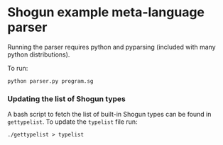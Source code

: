 # Shogun example meta-language parser
Running the parser requires python and pyparsing (included with many python distributions).

To run:

```
python parser.py program.sg
```

### Updating the list of Shogun types
A bash script to fetch the list of built-in Shogun types can be found in `gettypelist`. To update the `typelist` file run:
```
./gettypelist > typelist
```